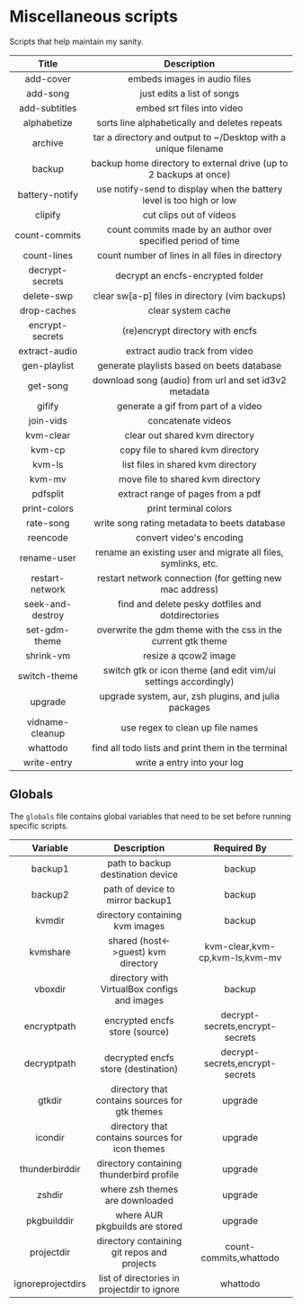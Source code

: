 # Miscellaneous scripts

Scripts that help maintain my sanity.

| Title            | Description                                                          |
| :---:            | :---:                                                                |
| add-cover        | embeds images in audio files                                         |
| add-song         | just edits a list of songs                                           |
| add-subtitles    | embed srt files into video                                           |
| alphabetize      | sorts line alphabetically and deletes repeats                        |
| archive          | tar a directory and output to ~/Desktop with a unique filename       |
| backup           | backup home directory to external drive (up to 2 backups at once)    |
| battery-notify   | use notify-send to display when the battery level is too high or low |
| clipify          | cut clips out of videos                                              |
| count-commits    | count commits made by an author over specified period of time        |
| count-lines      | count number of lines in all files in directory                      |
| decrypt-secrets  | decrypt an encfs-encrypted folder                                    |
| delete-swp       | clear sw[a-p] files in directory (vim backups)                       |
| drop-caches      | clear system cache                                                   |
| encrypt-secrets  | (re)encrypt directory with encfs                                     |
| extract-audio    | extract audio track from video                                       |
| gen-playlist     | generate playlists based on beets database                           |
| get-song         | download song (audio) from url and set id3v2 metadata                |
| gifify           | generate a gif from part of a video                                  |
| join-vids        | concatenate videos                                                   |
| kvm-clear        | clear out shared kvm directory                                       |
| kvm-cp           | copy file to shared kvm directory                                    |
| kvm-ls           | list files in shared kvm directory                                   |
| kvm-mv           | move file to shared kvm directory                                    |
| pdfsplit         | extract range of pages from a pdf                                    |
| print-colors     | print terminal colors                                                |
| rate-song        | write song rating metadata to beets database                         |
| reencode         | convert video's encoding                                             |
| rename-user      | rename an existing user and migrate all files, symlinks, etc.        |
| restart-network  | restart network connection (for getting new mac address)             |
| seek-and-destroy | find and delete pesky dotfiles and dotdirectories                    |
| set-gdm-theme    | overwrite the gdm theme with the css in the current gtk theme        |
| shrink-vm        | resize a qcow2 image                                                 |
| switch-theme     | switch gtk or icon theme (and edit vim/ui settings accordingly)      |
| upgrade          | upgrade system, aur, zsh plugins, and julia packages                 |
| vidname-cleanup  | use regex to clean up file names                                     |
| whattodo         | find all todo lists and print them in the terminal                   |
| write-entry      | write a entry into your log                                          |


## Globals

The `globals` file contains global variables that need to be set before running
specific scripts.

| Variable          | Description                                     | Required By                     |
| :---:             | :---:                                           | :---:                           |
| backup1           | path to backup destination device               | backup                          |
| backup2           | path of device to mirror backup1                | backup                          |
| kvmdir            | directory containing kvm images                 | backup                          |
| kvmshare          | shared (host<->guest) kvm directory             | kvm-clear,kvm-cp,kvm-ls,kvm-mv  |
| vboxdir           | directory with VirtualBox configs and images    | backup                          |
| encryptpath       | encrypted encfs store (source)                  | decrypt-secrets,encrypt-secrets |
| decryptpath       | decrypted encfs store (destination)             | decrypt-secrets,encrypt-secrets |
| gtkdir            | directory that contains sources for gtk themes  | upgrade                         |
| icondir           | directory that contains sources for icon themes | upgrade                         |
| thunderbirddir    | directory containing thunderbird profile        | upgrade                         |
| zshdir            | where zsh themes are downloaded                 | upgrade                         |
| pkgbuilddir       | where AUR pkgbuilds are stored                  | upgrade                         |
| projectdir        | directory containing git repos and projects     | count-commits,whattodo          |
| ignoreprojectdirs | list of directories in projectdir to ignore     | whattodo                        |
